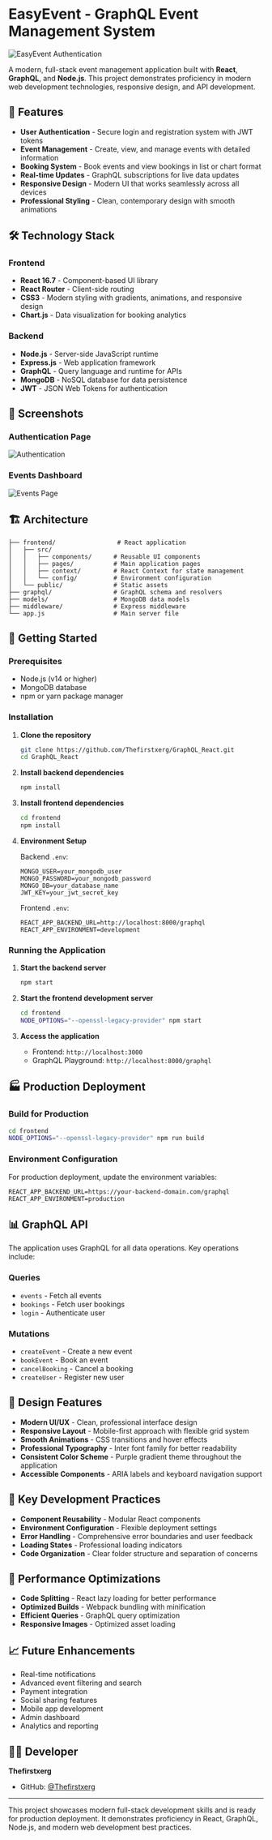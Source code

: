 # EasyEvent - GraphQL Event Management System

![EasyEvent Authentication](https://github.com/user-attachments/assets/12fd8c76-0175-4748-9940-7cb600b88193)

A modern, full-stack event management application built with **React**, **GraphQL**, and **Node.js**. This project demonstrates proficiency in modern web development technologies, responsive design, and API development.

## 🚀 Features

- **User Authentication** - Secure login and registration system with JWT tokens
- **Event Management** - Create, view, and manage events with detailed information
- **Booking System** - Book events and view bookings in list or chart format
- **Real-time Updates** - GraphQL subscriptions for live data updates
- **Responsive Design** - Modern UI that works seamlessly across all devices
- **Professional Styling** - Clean, contemporary design with smooth animations

## 🛠️ Technology Stack

### Frontend
- **React 16.7** - Component-based UI library
- **React Router** - Client-side routing
- **CSS3** - Modern styling with gradients, animations, and responsive design
- **Chart.js** - Data visualization for booking analytics

### Backend
- **Node.js** - Server-side JavaScript runtime
- **Express.js** - Web application framework
- **GraphQL** - Query language and runtime for APIs
- **MongoDB** - NoSQL database for data persistence
- **JWT** - JSON Web Tokens for authentication

## 📱 Screenshots

### Authentication Page
![Authentication](https://github.com/user-attachments/assets/12fd8c76-0175-4748-9940-7cb600b88193)

### Events Dashboard
![Events Page](https://github.com/user-attachments/assets/4bbeae08-d679-415f-b41a-79d7142c69a1)

## 🏗️ Architecture

```
├── frontend/                 # React application
│   ├── src/
│   │   ├── components/      # Reusable UI components
│   │   ├── pages/           # Main application pages
│   │   ├── context/         # React Context for state management
│   │   └── config/          # Environment configuration
│   └── public/              # Static assets
├── graphql/                 # GraphQL schema and resolvers
├── models/                  # MongoDB data models
├── middleware/              # Express middleware
└── app.js                   # Main server file
```

## 🚀 Getting Started

### Prerequisites
- Node.js (v14 or higher)
- MongoDB database
- npm or yarn package manager

### Installation

1. **Clone the repository**
   ```bash
   git clone https://github.com/Thefirstxerg/GraphQL_React.git
   cd GraphQL_React
   ```

2. **Install backend dependencies**
   ```bash
   npm install
   ```

3. **Install frontend dependencies**
   ```bash
   cd frontend
   npm install
   ```

4. **Environment Setup**
   
   Backend `.env`:
   ```
   MONGO_USER=your_mongodb_user
   MONGO_PASSWORD=your_mongodb_password
   MONGO_DB=your_database_name
   JWT_KEY=your_jwt_secret_key
   ```
   
   Frontend `.env`:
   ```
   REACT_APP_BACKEND_URL=http://localhost:8000/graphql
   REACT_APP_ENVIRONMENT=development
   ```

### Running the Application

1. **Start the backend server**
   ```bash
   npm start
   ```

2. **Start the frontend development server**
   ```bash
   cd frontend
   NODE_OPTIONS="--openssl-legacy-provider" npm start
   ```

3. **Access the application**
   - Frontend: `http://localhost:3000`
   - GraphQL Playground: `http://localhost:8000/graphql`

## 🏭 Production Deployment

### Build for Production

```bash
cd frontend
NODE_OPTIONS="--openssl-legacy-provider" npm run build
```

### Environment Configuration

For production deployment, update the environment variables:

```env
REACT_APP_BACKEND_URL=https://your-backend-domain.com/graphql
REACT_APP_ENVIRONMENT=production
```

## 📊 GraphQL API

The application uses GraphQL for all data operations. Key operations include:

### Queries
- `events` - Fetch all events
- `bookings` - Fetch user bookings
- `login` - Authenticate user

### Mutations
- `createEvent` - Create a new event
- `bookEvent` - Book an event
- `cancelBooking` - Cancel a booking
- `createUser` - Register new user

## 🎨 Design Features

- **Modern UI/UX** - Clean, professional interface design
- **Responsive Layout** - Mobile-first approach with flexible grid system
- **Smooth Animations** - CSS transitions and hover effects
- **Professional Typography** - Inter font family for better readability
- **Consistent Color Scheme** - Purple gradient theme throughout the application
- **Accessible Components** - ARIA labels and keyboard navigation support

## 🔧 Key Development Practices

- **Component Reusability** - Modular React components
- **Environment Configuration** - Flexible deployment settings
- **Error Handling** - Comprehensive error boundaries and user feedback
- **Loading States** - Professional loading indicators
- **Code Organization** - Clear folder structure and separation of concerns

## 🚀 Performance Optimizations

- **Code Splitting** - React lazy loading for better performance
- **Optimized Builds** - Webpack bundling with minification
- **Efficient Queries** - GraphQL query optimization
- **Responsive Images** - Optimized asset loading

## 📈 Future Enhancements

- Real-time notifications
- Advanced event filtering and search
- Payment integration
- Social sharing features
- Mobile app development
- Admin dashboard
- Analytics and reporting

## 👨‍💻 Developer

**Thefirstxerg**
- GitHub: [@Thefirstxerg](https://github.com/Thefirstxerg)

---

This project showcases modern full-stack development skills and is ready for production deployment. It demonstrates proficiency in React, GraphQL, Node.js, and modern web development best practices.